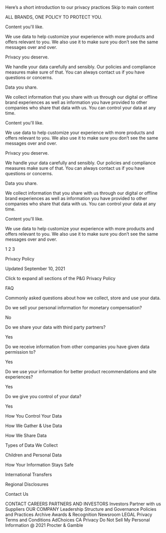 Here’s a short introduction to our privacy practices
Skip to main content

ALL BRANDS, ONE POLICY TO PROTECT YOU.

Content you'll like.

We use data to help customize your experience with more products and offers relevant to you. We also use it to make sure you don’t see the same messages over and over.

Privacy you deserve.

We handle your data carefully and sensibly. Our policies and compliance measures make sure of that. You can always contact us if you have questions or concerns.

Data you share.

We collect information that you share with us through our digital or offline brand experiences as well as information you have provided to other companies who share that data with us. You can control your data at any time.

Content you'll like.

We use data to help customize your experience with more products and offers relevant to you. We also use it to make sure you don’t see the same messages over and over.

Privacy you deserve.

We handle your data carefully and sensibly. Our policies and compliance measures make sure of that. You can always contact us if you have questions or concerns.

Data you share.

We collect information that you share with us through our digital or offline brand experiences as well as information you have provided to other companies who share that data with us. You can control your data at any time.

Content you'll like.

We use data to help customize your experience with more products and offers relevant to you. We also use it to make sure you don’t see the same messages over and over.

1
2
3

Privacy Policy

Updated September 10, 2021

Click to expand all sections of the P&G Privacy Policy

FAQ

Commonly asked questions about how we collect, store and use your data.

Do we sell your personal information for monetary compensation?

No

Do we share your data with third party partners?

Yes

Do we receive information from other companies you have given data permission to?

Yes

Do we use your information for better product recommendations and site experiences?

Yes

Do we give you control of your data?

Yes

How You Control Your Data

How We Gather & Use Data

How We Share Data

Types of Data We Collect

Children and Personal Data

How Your Information Stays Safe

International Transfers

Regional Disclosures

Contact Us

CONTACT
CAREERS
PARTNERS AND INVESTORS
Investors
Partner with us
Suppliers
OUR COMPANY
Leadership
Structure and Governance
Policies and Practices
Archive
Awards & Recognition
Newsroom
LEGAL
Privacy
Terms and Conditions
AdChoices
CA Privacy
Do Not Sell My Personal Information
@ 2021 Procter & Gamble